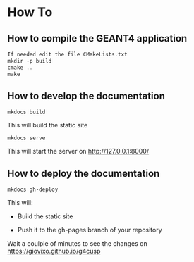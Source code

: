 # How To 

## How to compile the GEANT4 application

```c
If needed edit the file CMakeLists.txt
mkdir -p build
cmake ..
make
```

## How to develop the documentation

`mkdocs build`

This will build the static site

`mkdocs serve`

This will start the server on http://127.0.0.1:8000/

## How to deploy the documentation

`mkdocs gh-deploy`

This will:

* Build the static site

* Push it to the gh-pages branch of your repository

Wait a coulple of minutes to see the changes on https://giovixo.github.io/g4cusp  